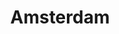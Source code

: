 ---
layout: photo_set
title: Amsterdam
category: photography
permalink: /Amsterdam
description: "An example photo gallery."

photos:
    set: Amsterdam
    size: 3
---